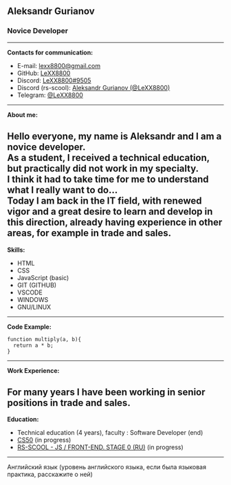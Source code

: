 ## Aleksandr Gurianov
### Novice Developer
--- 
**Contacts for communication:**
* E-mail: lexx8800@gmail.com
* GitHub: [LeXX8800](https://github.com/LeXX8800)
* Discord: [LeXX8800#9505](https://discordapp.com/users/LeXX8800#9505)
* Discord (rs-scool): [Aleksandr Gurianov (@LeXX8800)](https://discordapp.com/users/LeXX8800#9505)
* Telegram: [@LeXX8800](https://t.me/LeXX8800)
---
**About me:**

Hello everyone, my name is Aleksandr and I am a novice developer.  
As a student, I received a technical education, but practically did not work in my specialty.  
I think it had to take time for me to understand what I really want to do...  
Today I am back in the IT field, with renewed vigor and a great desire to learn and develop in this direction, already having experience in other areas, for example in trade and sales.
---
**Skills:**

* HTML
* CSS
* JavaScript (basic)
* GIT (GITHUB)
* VSCODE
* WINDOWS
* GNU/LINUX
---
**Code Example:**

```
function multiply(a, b){
  return a * b;
}
```
---
**Work Experience:**

For many years I have been working in senior positions in trade and sales.
---
**Education:**

* Technical education (4 years), faculty : Software Developer (end)
* [CS50](https://cs50.harvard.edu/college/2023/spring/) (in progress)
* [RS-SCOOL - JS / FRONT-END. STAGE 0 (RU)](https://rs.school/js-stage0/) (in progress)
---

Английский язык (уровень английского языка, если была языковая практика, расскажите о ней)
